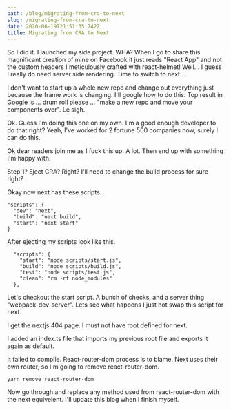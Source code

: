 ```yaml
---
path: /blog/migrating-from-cra-to-next
slug: /migrating-from-cra-to-next
date: 2020-06-19T21:51:35.742Z
title: Migrating from CRA to Next
---
```

So I did it. I launched my side project. WHA? When I go to share this magnificant creation of mine on Facebook it just reads "React App" and not the custom headers I meticulously crafted with react-helmet! Well... I guess I really do need server side rendering. Time to switch to next... 

I don't want to start up a whole new repo and change out everything just because the frame work is changing. I'll google how to do this. Top result in Google is ... drum roll please ... "make a new repo and move your components over". Le sigh.

Ok. Guess I'm doing this one on my own. I'm a good enough developer to do that right? Yeah, I've worked for 2 fortune 500 companies now, surely I can do this.

Ok dear readers join me as I fuck this up. A lot. Then end up with something I'm happy with.

Step 1? Eject CRA? Right? I'll need to change the build process for sure right?

Okay now next has these scripts.

```
"scripts": {
  "dev": "next",
  "build": "next build",
  "start": "next start"
}
```

After ejecting my scripts look like this.

```
  "scripts": {
    "start": "node scripts/start.js",
    "build": "node scripts/build.js",
    "test": "node scripts/test.js",
    "clean": "rm -rf node_modules"
  },
```

Let's checkout the start script. A bunch of checks, and a server thing "webpack-dev-server". Lets see what happens I just hot swap this script for next.

I get the nextjs 404 page. I must not have root defined for next.

I added an index.ts file that imports my previous root file and exports it again as default.

It failed to compile. React-router-dom process is to blame. Next uses their own router, so I'm going to remove react-router-dom.

`yarn remove react-router-dom`

Now go through and replace any method used from react-router-dom with the next equivelent. I'll update this blog when I finish myself.
